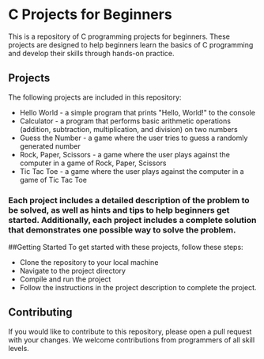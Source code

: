 # C Projects for Beginners
This is a repository of C programming projects for beginners. These projects are designed to help beginners learn the basics of C programming and develop their skills through hands-on practice.

## Projects
The following projects are included in this repository:

- Hello World - a simple program that prints "Hello, World!" to the console
- Calculator - a program that performs basic arithmetic operations (addition, subtraction, multiplication, and division) on two numbers
- Guess the Number - a game where the user tries to guess a randomly generated number
- Rock, Paper, Scissors - a game where the user plays against the computer in a game of Rock, Paper, Scissors
- Tic Tac Toe - a game where the user plays against the computer in a game of Tic Tac Toe

### Each project includes a detailed description of the problem to be solved, as well as hints and tips to help beginners get started. Additionally, each project includes a complete solution that demonstrates one possible way to solve the problem.

##Getting Started
To get started with these projects, follow these steps:

- Clone the repository to your local machine
- Navigate to the project directory
- Compile and run the project
- Follow the instructions in the project description to complete the project.

## Contributing
If you would like to contribute to this repository, please open a pull request with your changes. We welcome contributions from programmers of all skill levels.
